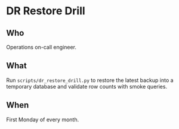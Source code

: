 # DR Restore Drill

## Who
Operations on-call engineer.

## What
Run `scripts/dr_restore_drill.py` to restore the latest backup into a temporary
database and validate row counts with smoke queries.

## When
First Monday of every month.
